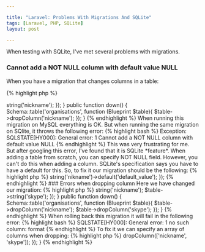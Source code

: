 ```yaml
---

title: "Laravel: Problems With Migrations And SQLite"
tags: [Laravel, PHP, SQLite]
layout: post

---
```


When testing with SQLite, I've met several problems with migrations.

### Cannot add a NOT NULL column with default value NULL

When you have a migration that changes columns in a table:

{% highlight php %}
<?php

public function up()
{
    Schema::table('users', function (Blueprint $table){
        $table->string('nickname');
    });
        
}

public function down()
{
    Schema::table('organisations', function (Blueprint $table){
        $table->dropColumn('nickname');
    });
}

{% endhighlight %}

When running this migration on MySQL everything is OK. But when running the same migration on SQlite, it throws the following error:

{% highlight bash %}
Exception: SQLSTATE[HY000]: General error: 1 Cannot add a NOT NULL column with default value NULL
{% endhighlight %}

This was very frustrating for me. But after googling this error, I've found that it is SQLite *feature*. When adding a table from scratch,
you can specify NOT NULL field. However, you can't do this when adding a column. SQLite's specification says you have to have a default for this.

So, to fix it our migration should be the following:

{% highlight php %}
<?php

Schema::table('organisations', function (Blueprint $table){
    $table->string('nikname')->default('default_value');
});
{% endhighlight %}

### Errors when dropping column
Here we have changed our migration:

{% highlight php %}
<?php

public function up()
{
    Schema::table('users', function (Blueprint $table){
        $table->string('nickname');
        $table->string('skype');
    });
        
}

public function down()
{
    Schema::table('organisations', function (Blueprint $table){
        $table->dropColumn('nickname');
        $table->dropColumn('skype');
    });
}
{% endhighlight %}

When rolling back this migration it will fail in the following error:

{% highlight bash %}
SQLSTATE[HY000]: General error: 1 no such column: format  
{% endhighlight %}

To fix it we can specify an array of columns when dropping:

{% highlight php %}
<?php

public function down()
{
    Schema::table('organisations', function (Blueprint $table){
        $table->dropColumn(['nickname', 'skype']);
    });
}
{% endhighlight %}
